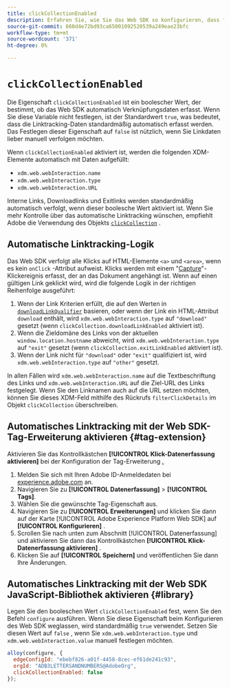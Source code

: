 ```yaml
---
title: clickCollectionEnabled
description: Erfahren Sie, wie Sie das Web SDK so konfigurieren, dass festgestellt wird, ob Link-Klick-Daten automatisch erfasst werden.
source-git-commit: 660d4e72bd93ca65001092520539a249eae23bfc
workflow-type: tm+mt
source-wordcount: '371'
ht-degree: 0%

---
```



# `clickCollectionEnabled`

Die Eigenschaft `clickCollectionEnabled` ist ein boolescher Wert, der bestimmt, ob das Web SDK automatisch Verknüpfungsdaten erfasst. Wenn Sie diese Variable nicht festlegen, ist der Standardwert `true`, was bedeutet, dass die Linktracking-Daten standardmäßig automatisch erfasst werden. Das Festlegen dieser Eigenschaft auf `false` ist nützlich, wenn Sie Linkdaten lieber manuell verfolgen möchten.

Wenn `clickCollectionEnabled` aktiviert ist, werden die folgenden XDM-Elemente automatisch mit Daten aufgefüllt:

* `xdm.web.webInteraction.name`
* `xdm.web.webInteraction.type`
* `xdm.web.webInteraction.URL`

Interne Links, Downloadlinks und Exitlinks werden standardmäßig automatisch verfolgt, wenn dieser boolesche Wert aktiviert ist. Wenn Sie mehr Kontrolle über das automatische Linktracking wünschen, empfiehlt Adobe die Verwendung des Objekts [`clickCollection`](clickcollection.md) .

## Automatische Linktracking-Logik

Das Web SDK verfolgt alle Klicks auf HTML-Elemente `<a>` und `<area>`, wenn es kein `onClick` -Attribut aufweist. Klicks werden mit einem &quot;[Capture](https://www.w3.org/TR/uievents/#capture-phase)&quot;-Klickereignis erfasst, der an das Dokument angehängt ist. Wenn auf einen gültigen Link geklickt wird, wird die folgende Logik in der richtigen Reihenfolge ausgeführt:

1. Wenn der Link Kriterien erfüllt, die auf den Werten in [`downloadLinkQualifier`](downloadlinkqualifier.md) basieren, oder wenn der Link ein HTML-Attribut `download` enthält, wird `xdm.web.webInteraction.type` auf `"download"` gesetzt (wenn `clickCollection.downloadLinkEnabled` aktiviert ist).
1. Wenn die Zieldomäne des Links von der aktuellen `window.location.hostname` abweicht, wird `xdm.web.webInteraction.type` auf `"exit"` gesetzt (wenn `clickCollection.exitLinkEnabled` aktiviert ist).
1. Wenn der Link nicht für `"download"` oder `"exit"` qualifiziert ist, wird `xdm.web.webInteraction.type` auf `"other"` gesetzt.

In allen Fällen wird `xdm.web.webInteraction.name` auf die Textbeschriftung des Links und `xdm.web.webInteraction.URL` auf die Ziel-URL des Links festgelegt. Wenn Sie den Linknamen auch auf die URL setzen möchten, können Sie dieses XDM-Feld mithilfe des Rückrufs `filterClickDetails` im Objekt `clickCollection` überschreiben.

## Automatisches Linktracking mit der Web SDK-Tag-Erweiterung aktivieren {#tag-extension}

Aktivieren Sie das Kontrollkästchen **[!UICONTROL Klick-Datenerfassung aktivieren]** bei der Konfiguration der Tag-Erweiterung [.](/help/tags/extensions/client/web-sdk/web-sdk-extension-configuration.md)

1. Melden Sie sich mit Ihren Adobe ID-Anmeldedaten bei [experience.adobe.com](https://experience.adobe.com) an.
1. Navigieren Sie zu **[!UICONTROL Datenerfassung]** > **[!UICONTROL Tags]**.
1. Wählen Sie die gewünschte Tag-Eigenschaft aus.
1. Navigieren Sie zu **[!UICONTROL Erweiterungen]** und klicken Sie dann auf der Karte [!UICONTROL Adobe Experience Platform Web SDK] auf **[!UICONTROL Konfigurieren]** .
1. Scrollen Sie nach unten zum Abschnitt [!UICONTROL Datenerfassung] und aktivieren Sie dann das Kontrollkästchen **[!UICONTROL Klick-Datenerfassung aktivieren]** .
1. Klicken Sie auf **[!UICONTROL Speichern]** und veröffentlichen Sie dann Ihre Änderungen.

## Automatisches Linktracking mit der Web SDK JavaScript-Bibliothek aktivieren {#library}

Legen Sie den booleschen Wert `clickCollectionEnabled` fest, wenn Sie den Befehl `configure` ausführen. Wenn Sie diese Eigenschaft beim Konfigurieren des Web SDK weglassen, wird standardmäßig `true` verwendet. Setzen Sie diesen Wert auf `false` , wenn Sie `xdm.web.webInteraction.type` und `xdm.web.webInteraction.value` manuell festlegen möchten.

```js
alloy(configure, {
  edgeConfigId: "ebebf826-a01f-4458-8cec-ef61de241c93",
  orgId: "ADB3LETTERSANDNUMBERS@AdobeOrg",
  clickCollectionEnabled: false
});
```
